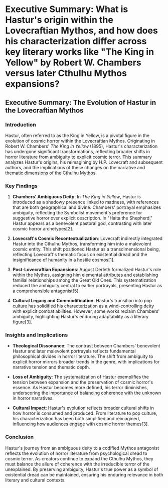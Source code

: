 # Executive Summary: What is Hastur's origin within the Lovecraftian Mythos, and how does his characterization differ across key literary works like "The King in Yellow" by Robert W. Chambers versus later Cthulhu Mythos expansions?

## Executive Summary: The Evolution of Hastur in the Lovecraftian Mythos

### Introduction

Hastur, often referred to as the King in Yellow, is a pivotal figure in the evolution of cosmic horror within the Lovecraftian Mythos. Originating in Robert W. Chambers' *The King in Yellow* (1895), Hastur's characterization has undergone significant transformations, reflecting broader shifts in horror literature from ambiguity to explicit cosmic terror. This summary analyzes Hastur's origins, his reimagining by H.P. Lovecraft and subsequent authors, and the implications of these changes on the narrative and thematic dimensions of the Cthulhu Mythos.

### Key Findings

1. **Chambers' Ambiguous Deity**: In *The King in Yellow*, Hastur is introduced as a shadowy presence linked to madness, with references that are both geographical and divine. Chambers' portrayal emphasizes ambiguity, reflecting the Symbolist movement's preference for suggestive horror over explicit description. In "Haita the Shepherd," Hastur appears as a benevolent pastoral god, contrasting with later cosmic horror archetypes[2].

2. **Lovecraft's Cosmic Recontextualization**: Lovecraft indirectly integrated Hastur into the Cthulhu Mythos, transforming him into a malevolent cosmic entity. This shift positioned Hastur as a transdimensional being, reflecting Lovecraft's thematic focus on existential dread and the insignificance of humanity in a hostile cosmos[1].

3. **Post-Lovecraftian Expansions**: August Derleth formalized Hastur's role within the Mythos, assigning him elemental attributes and establishing familial relationships among the Great Old Ones. This systematization reduced the ambiguity central to earlier portrayals, presenting Hastur as a comprehensible antagonist[5].

4. **Cultural Legacy and Commodification**: Hastur's transition into pop culture has solidified his characterization as a wind-controlling deity with explicit combat abilities. However, some works reclaim Chambers' ambiguity, highlighting Hastur's enduring adaptability as a literary figure[3].

### Insights and Implications

- **Theological Dissonance**: The contrast between Chambers' benevolent Hastur and later malevolent portrayals reflects fundamental philosophical divides in horror literature. The shift from ambiguity to explicit horror mirrors broader trends in the genre, with implications for narrative tension and thematic depth.

- **Loss of Ambiguity**: The systematization of Hastur exemplifies the tension between expansion and the preservation of cosmic horror's essence. As Hastur becomes more defined, his terror diminishes, underscoring the importance of balancing coherence with the unknown in horror narratives.

- **Cultural Impact**: Hastur's evolution reflects broader cultural shifts in how horror is consumed and produced. From literature to pop culture, his characterization has been both simplified and reimagined, influencing how audiences engage with cosmic horror themes[3].

### Conclusion

Hastur's journey from an ambiguous deity to a codified Mythos antagonist reflects the evolution of horror literature from psychological dread to cosmic terror. As creators continue to expand the Cthulhu Mythos, they must balance the allure of coherence with the irreducible terror of the unexplained. By preserving ambiguity, Hastur's true power as a symbol of existential dread can be maintained, ensuring his enduring relevance in both literary and cultural contexts.